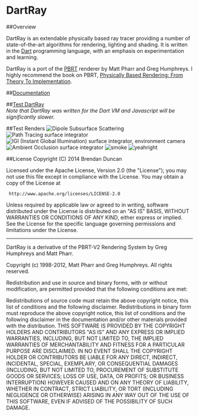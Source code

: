 # DartRay

##Overview

DartRay is an extendable physically based ray tracer providing a number of 
state-of-the-art algorithms for rendering, lighting and shading. It is written 
in the [Dart](www.dartlang.org) programming language, with an emphasis on experimentation
and learning.

DartRay is a port of the [PBRT](http://www.pbrt.org) renderer by Matt Pharr and 
Greg Humphreys. I highly recommend the book on PBRT, [Physically Based Rendering: From Theory To Implementation](http://www.amazon.com/gp/product/0123750792?ie=UTF8&tag=pharr-20&linkCode=as2&camp=1789&creative=390957&creativeASIN=0123750792).

##[Documentation](https://github.com/brendan-duncan/dartray/wiki)

##[Test DartRay](http://brendan-duncan.github.io/dartray/web_dartray/web_dartray.html)<br>
*_Note that DartRay was written for the Dart VM and Javascript will be significantly slower._*


##Test Renders
![Dipole Subsurface Scattering](https://cloud.githubusercontent.com/assets/3642099/2797718/917d9174-cc39-11e3-881d-3b8f16d10be1.png)
![Path Tracing surface integrator](https://cloud.githubusercontent.com/assets/3642099/2703164/cf037684-c447-11e3-81d7-e2f2c6520fa1.jpg)
![IGI (Instant Global Illumination) surface integrator, environment camera](https://cloud.githubusercontent.com/assets/3642099/2714447/0e5122c8-c4f7-11e3-8436-a7c5b9011ab7.jpg)
![Ambient Occlusion surface integrator](https://cloud.githubusercontent.com/assets/3642099/2650559/0416dcb2-bf75-11e3-8c3e-fdb836e8146b.jpg)
![smoke](https://cloud.githubusercontent.com/assets/3642099/2797791/db44e606-cc3c-11e3-8617-beb25d29dfbc.png)
![yeahright](https://cloud.githubusercontent.com/assets/3642099/2804809/abddafde-ccae-11e3-8a83-6089a06e5e1b.png)

##License
Copyright (C) 2014 Brendan Duncan

Licensed under the Apache License, Version 2.0 (the "License");
you may not use this file except in compliance with the License.
You may obtain a copy of the License at

     http://www.apache.org/licenses/LICENSE-2.0

Unless required by applicable law or agreed to in writing, software
distributed under the License is distributed on an "AS IS" BASIS,
WITHOUT WARRANTIES OR CONDITIONS OF ANY KIND, either express or implied.
See the License for the specific language governing permissions and
limitations under the License.

----

DartRay is a derivative of the PBRT-V2 Rendering System by Greg Humphreys and
Matt Pharr.

Copyright (c) 1998-2012, Matt Pharr and Greg Humphreys.
All rights reserved.

Redistribution and use in source and binary forms, with or without modification, 
are permitted provided that the following conditions are met:

Redistributions of source code must retain the above copyright notice, this list 
of conditions and the following disclaimer.
Redistributions in binary form must reproduce the above copyright notice, this 
list of conditions and the following disclaimer in the documentation and/or 
other materials provided with the distribution.
THIS SOFTWARE IS PROVIDED BY THE COPYRIGHT HOLDERS AND CONTRIBUTORS "AS IS" AND 
ANY EXPRESS OR IMPLIED WARRANTIES, INCLUDING, BUT NOT LIMITED TO, THE IMPLIED 
WARRANTIES OF MERCHANTABILITY AND FITNESS FOR A PARTICULAR PURPOSE ARE 
DISCLAIMED. IN NO EVENT SHALL THE COPYRIGHT HOLDER OR CONTRIBUTORS BE LIABLE 
FOR ANY DIRECT, INDIRECT, INCIDENTAL, SPECIAL, EXEMPLARY, OR CONSEQUENTIAL 
DAMAGES (INCLUDING, BUT NOT LIMITED TO, PROCUREMENT OF SUBSTITUTE GOODS OR 
SERVICES; LOSS OF USE, DATA, OR PROFITS; OR BUSINESS INTERRUPTION) HOWEVER 
CAUSED AND ON ANY THEORY OF LIABILITY, WHETHER IN CONTRACT, STRICT LIABILITY, 
OR TORT (INCLUDING NEGLIGENCE OR OTHERWISE) ARISING IN ANY WAY OUT OF THE USE 
OF THIS SOFTWARE, EVEN IF ADVISED OF THE POSSIBILITY OF SUCH DAMAGE.
